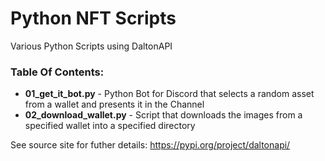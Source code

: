# Python NFT Scripts
 Various Python Scripts using DaltonAPI

### Table Of Contents:
* **01_get_it_bot.py** - Python Bot for Discord that selects a random asset from a wallet and presents it in the Channel
* **02_download_wallet.py** - Script that downloads the images from a specified wallet into a specified directory

See source site for futher details: https://pypi.org/project/daltonapi/
